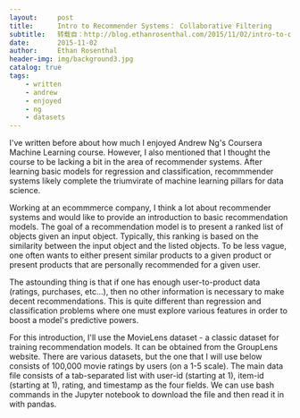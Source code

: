 ```yaml
---
layout:     post
title:      Intro to Recommender Systems： Collaborative Filtering
subtitle:   转载自：http://blog.ethanrosenthal.com/2015/11/02/intro-to-collaborative-filtering/
date:       2015-11-02
author:     Ethan Rosenthal
header-img: img/background3.jpg
catalog: true
tags:
    - written
    - andrew
    - enjoyed
    - ng
    - datasets
---
```


I've written before about how much I enjoyed Andrew Ng's Coursera Machine Learning course. However, I also mentioned that I thought the course to be lacking a bit in the area of recommender systems. After learning basic models for regression and classification, recommmender systems likely complete the triumvirate of machine learning pillars for data science.

Working at an ecommmerce company, I think a lot about recommender systems and would like to provide an introduction to basic recommendation models. The goal of a recommendation model is to present a ranked list of objects given an input object. Typically, this ranking is based on the similarity between the input object and the listed objects. To be less vague, one often wants to either present similar products to a given product or present products that are personally recommended for a given user.

The astounding thing is that if one has enough user-to-product data (ratings, purchases, etc...), then no other information is necessary to make decent recommendations. This is quite different than regression and classification problems where one must explore various features in order to boost a model's predictive powers.

For this introduction, I'll use the MovieLens dataset - a classic dataset for training recommendation models. It can be obtained from the GroupLens website. There are various datasets, but the one that I will use below consists of 100,000 movie ratings by users (on a 1-5 scale). The main data file consists of a tab-separated list with user-id (starting at 1), item-id (starting at 1), rating, and timestamp as the four fields. We can use bash commands in the Jupyter notebook to download the file and then read it in with pandas.
